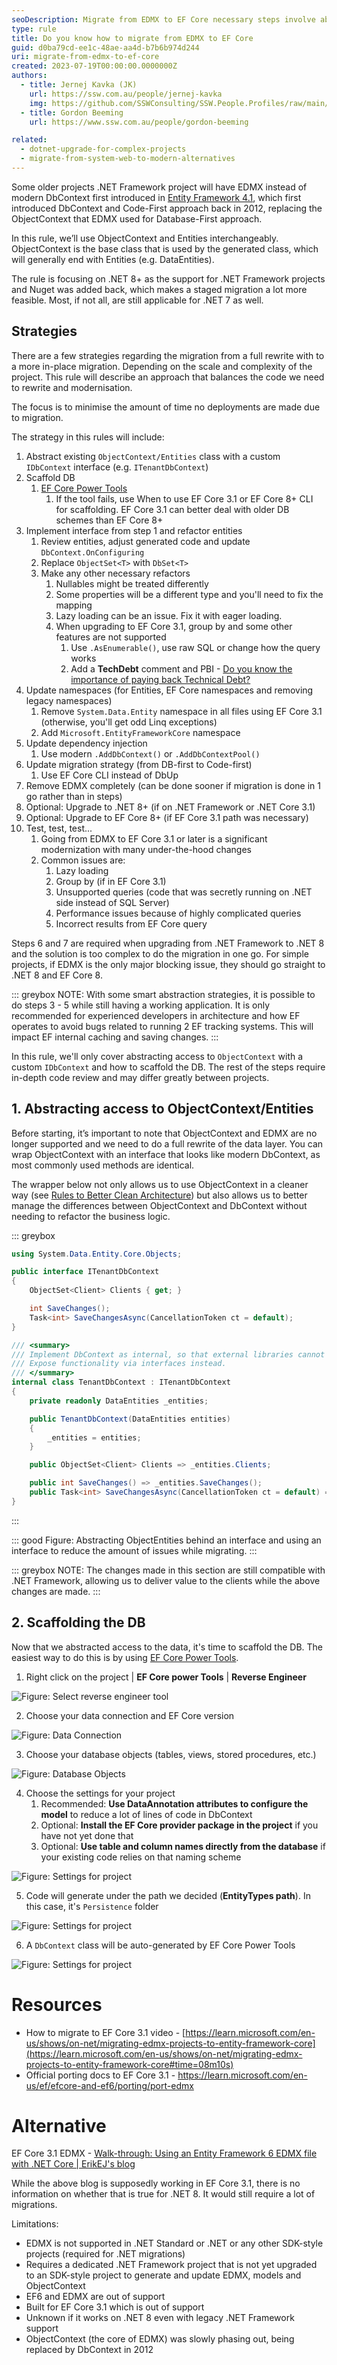 ```yaml
---
seoDescription: Migrate from EDMX to EF Core necessary steps involve abstracting access to `ObjectContext` and scaffolding the DB.
type: rule
title: Do you know how to migrate from EDMX to EF Core
guid: d0ba79cd-ee1c-48ae-aa4d-b7b6b974d244
uri: migrate-from-edmx-to-ef-core
created: 2023-07-19T00:00:00.0000000Z
authors:
  - title: Jernej Kavka (JK)
    url: https://ssw.com.au/people/jernej-kavka
    img: https://github.com/SSWConsulting/SSW.People.Profiles/raw/main/Jernej-Kavka/Images/Jernej-Kavka-Profile.jpg
  - title: Gordon Beeming
    url: https://www.ssw.com.au/people/gordon-beeming

related:
  - dotnet-upgrade-for-complex-projects
  - migrate-from-system-web-to-modern-alternatives
---
```


Some older projects .NET Framework project will have EDMX instead of modern DbContext first introduced in [Entity Framework 4.1](https://devblogs.microsoft.com/cesardelatorre/entity-framework-4-1-just-released/), which first introduced DbContext and Code-First approach back in 2012, replacing the ObjectContext that EDMX used for Database-First approach.

In this rule, we’ll use ObjectContext and Entities interchangeably. ObjectContext is the base class that is used by the generated class, which will generally end with Entities (e.g. DataEntities).

The rule is focusing on .NET 8+ as the support for .NET Framework projects and Nuget was added back, which makes a staged migration a lot more feasible. Most, if not all, are still applicable for .NET 7 as well.

## Strategies

There are a few strategies regarding the migration from a full rewrite with to a more in-place migration. Depending on the scale and complexity of the project. This rule will describe an approach that balances the code we need to rewrite and modernisation.

The focus is to minimise the amount of time no deployments are made due to migration.

The strategy in this rules will include:

1. Abstract existing `ObjectContext/Entities` class with a custom `IDbContext` interface (e.g. `ITenantDbContext`)
2. Scaffold DB
   1. [EF Core Power Tools](https://marketplace.visualstudio.com/items?itemName=ErikEJ.EFCorePowerTools)
      1. If the tool fails, use When to use EF Core 3.1 or EF Core 8+ CLI for scaffolding. EF Core 3.1 can better deal with older DB schemes than EF Core 8+
3. Implement interface from step 1 and refactor entities
   1. Review entities, adjust generated code and update `DbContext.OnConfiguring`
   2. Replace `ObjectSet<T>` with `DbSet<T>`
   3. Make any other necessary refactors
      1. Nullables might be treated differently
      2. Some properties will be a different type and you'll need to fix the mapping
      3. Lazy loading can be an issue. Fix it with eager loading.
      4. When upgrading to EF Core 3.1, group by and some other features are not supported
         1. Use `.AsEnumerable()`, use raw SQL or change how the query works
         2. Add a **TechDebt** comment and PBI - [Do you know the importance of paying back Technical Debt?](/technical-debt/)
4. Update namespaces (for Entities, EF Core namespaces and removing legacy namespaces)
   1. Remove `System.Data.Entity` namespace in all files using EF Core 3.1 (otherwise, you'll get odd Linq exceptions)
   2. Add `Microsoft.EntityFrameworkCore` namespace
5. Update dependency injection
   1. Use modern `.AddDbContext()` or `.AddDbContextPool()`
6. Update migration strategy (from DB-first to Code-first)
   1. Use EF Core CLI instead of DbUp
7. Remove EDMX completely (can be done sooner if migration is done in 1 go rather than in steps)
8. Optional: Upgrade to .NET 8+ (if on .NET Framework or .NET Core 3.1)
9. Optional: Upgrade to EF Core 8+ (if EF Core 3.1 path was necessary)
10. Test, test, test...
    1. Going from EDMX to EF Core 3.1 or later is a significant modernization with many under-the-hood changes
    2. Common issues are:
       1. Lazy loading
       2. Group by (if in EF Core 3.1)
       3. Unsupported queries (code that was secretly running on .NET side instead of SQL Server)
       4. Performance issues because of highly complicated queries
       5. Incorrect results from EF Core query

Steps 6 and 7 are required when upgrading from .NET Framework to .NET 8 and the solution is too complex to do the migration in one go. For simple projects, if EDMX is the only major blocking issue, they should go straight to .NET 8 and EF Core 8.

::: greybox
NOTE: With some smart abstraction strategies, it is possible to do steps 3 - 5 while still having a working application. It is only recommended for experienced developers in architecture and how EF operates to avoid bugs related to running 2 EF tracking systems. This will impact EF internal caching and saving changes.
:::

In this rule, we'll only cover abstracting access to `ObjectContext` with a custom `IDbContext` and how to scaffold the DB. The rest of the steps require in-depth code review and may differ greatly between projects.

## 1. Abstracting access to ObjectContext/Entities

Before starting, it’s important to note that ObjectContext and EDMX are no longer supported and we need to do a full rewrite of the data layer. You can wrap ObjectContext with an interface that looks like modern DbContext, as most commonly used methods are identical.

The wrapper below not only allows us to use ObjectContext in a cleaner way (see [Rules to Better Clean Architecture](/rules-to-better-clean-architecture/)) but also allows us to better manage the differences between ObjectContext and DbContext without needing to refactor the business logic.

::: greybox

```csharp
using System.Data.Entity.Core.Objects;

public interface ITenantDbContext
{
    ObjectSet<Client> Clients { get; }

    int SaveChanges();
    Task<int> SaveChangesAsync(CancellationToken ct = default);
}

/// <summary>
/// Implement DbContext as internal, so that external libraries cannot access it directly.
/// Expose functionality via interfaces instead.
/// </summary>
internal class TenantDbContext : ITenantDbContext
{
    private readonly DataEntities _entities;

    public TenantDbContext(DataEntities entities)
    {
        _entities = entities;
    }

    public ObjectSet<Client> Clients => _entities.Clients;

    public int SaveChanges() => _entities.SaveChanges();
    public Task<int> SaveChangesAsync(CancellationToken ct = default) => _entities.SaveChangesAsync(ct);
}
```

:::

::: good
Figure: Abstracting ObjectEntities behind an interface and using an interface to reduce the amount of issues while migrating.
:::

::: greybox
NOTE: The changes made in this section are still compatible with .NET Framework, allowing us to deliver value to the clients while the above changes are made.
:::

## 2. Scaffolding the DB

Now that we abstracted access to the data, it's time to scaffold the DB. The easiest way to do this is by using [EF Core Power Tools](https://marketplace.visualstudio.com/items?itemName=ErikEJ.EFCorePowerTools).

1. Right click on the project | **EF Core power Tools** | **Reverse Engineer**

![Figure: Select reverse engineer tool](project-reverse-engineer-tool-1.png)

2. Choose your data connection and EF Core version

![Figure: Data Connection](project-reverse-engineer-tool-2.png)

3. Choose your database objects (tables, views, stored procedures, etc.)

![Figure: Database Objects](project-reverse-engineer-tool-3.png)

4. Choose the settings for your project
   1. Recommended: **Use DataAnnotation attributes to configure the model** to reduce a lot of lines of code in DbContext
   2. Optional: **Install the EF Core provider package in the project** if you have not yet done that
   3. Optional: **Use table and column names directly from the database** if your existing code relies on that naming scheme

![Figure: Settings for project](project-reverse-engineer-tool-4.png)

5. Code will generate under the path we decided (**EntityTypes path**). In this case, it's `Persistence` folder

![Figure: Settings for project](project-reverse-engineer-tool-5.png)

6. A `DbContext` class will be auto-generated by EF Core Power Tools

![Figure: Settings for project](project-reverse-engineer-tool-6.png)

# Resources

- How to migrate to EF Core 3.1 video - [https://learn.microsoft.com/en-us/shows/on-net/migrating-edmx-projects-to-entity-framework-core](https://learn.microsoft.com/en-us/shows/on-net/migrating-edmx-projects-to-entity-framework-core#time=08m10s)
- Official porting docs to EF Core 3.1 - <https://learn.microsoft.com/en-us/ef/efcore-and-ef6/porting/port-edmx>

# Alternative

EF Core 3.1 EDMX - [Walk-through: Using an Entity Framework 6 EDMX file with .NET Core | ErikEJ's blog](https://erikej.github.io/ef/dotnetcore/2020/06/15/ef6-use-edmx-dotnetcore.html)

While the above blog is supposedly working in EF Core 3.1, there is no information on whether that is true for .NET 8. It would still require a lot of migrations.

Limitations:

- EDMX is not supported in .NET Standard or .NET or any other SDK-style projects (required for .NET migrations)
- Requires a dedicated .NET Framework project that is not yet upgraded to an SDK-style project to generate and update EDMX, models and ObjectContext
- EF6 and EDMX are out of support
- Built for EF Core 3.1 which is out of support
- Unknown if it works on .NET 8 even with legacy .NET Framework support
- ObjectContext (the core of EDMX) was slowly phasing out, being replaced by DbContext in 2012
